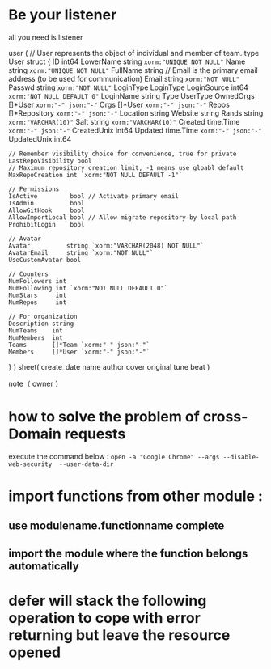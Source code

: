 # Be your listener


all you need is listener

user (
// User represents the object of individual and member of team.
type User struct {
	ID        int64
	LowerName string `xorm:"UNIQUE NOT NULL"`
	Name      string `xorm:"UNIQUE NOT NULL"`
	FullName  string
	// Email is the primary email address (to be used for communication)
	Email       string `xorm:"NOT NULL"`
	Passwd      string `xorm:"NOT NULL"`
	LoginType   LoginType
	LoginSource int64 `xorm:"NOT NULL DEFAULT 0"`
	LoginName   string
	Type        UserType
	OwnedOrgs   []*User       `xorm:"-" json:"-"`
	Orgs        []*User       `xorm:"-" json:"-"`
	Repos       []*Repository `xorm:"-" json:"-"`
	Location    string
	Website     string
	Rands       string `xorm:"VARCHAR(10)"`
	Salt        string `xorm:"VARCHAR(10)"`
	Created     time.Time `xorm:"-" json:"-"`
	CreatedUnix int64
	Updated     time.Time `xorm:"-" json:"-"`
	UpdatedUnix int64

	// Remember visibility choice for convenience, true for private
	LastRepoVisibility bool
	// Maximum repository creation limit, -1 means use gloabl default
	MaxRepoCreation int `xorm:"NOT NULL DEFAULT -1"`

	// Permissions
	IsActive         bool // Activate primary email
	IsAdmin          bool
	AllowGitHook     bool
	AllowImportLocal bool // Allow migrate repository by local path
	ProhibitLogin    bool

	// Avatar
	Avatar          string `xorm:"VARCHAR(2048) NOT NULL"`
	AvatarEmail     string `xorm:"NOT NULL"`
	UseCustomAvatar bool

	// Counters
	NumFollowers int
	NumFollowing int `xorm:"NOT NULL DEFAULT 0"`
	NumStars     int
	NumRepos     int

	// For organization
	Description string
	NumTeams    int
	NumMembers  int
	Teams       []*Team `xorm:"-" json:"-"`
	Members     []*User `xorm:"-" json:"-"`
}
)
sheet(
create_date
name 
author
cover
original
tune
beat
)

note（
owner
）



# how to solve the problem of cross-Domain requests
execute the command below :
``
open -a "Google Chrome" --args --disable-web-security  --user-data-dir
``

# import functions from other module :

## use modulename.functionname complete 
 
## import the module where the function belongs automatically
 
# defer will stack the following operation to cope with error returning but leave the resource opened
